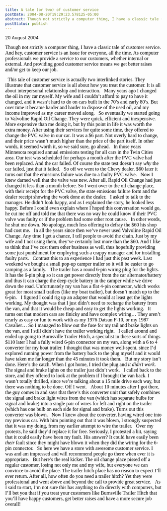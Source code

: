 ```yaml
---
title: A tale (or two) of customer service
postDate: 2004-08-20T19:29:23.578125-05:00
abstract: Though not strictly a computer thing, I have a classic tale (or two) of customer service. And hey, customer service is an issue for everyone, all the time. As computer professionals we provide a service to our customers, whether internal or external.
postStatus: publish
---
```

20 August 2004

<font face="Times New Roman" color="#000000" size="3">Though not strictly a computer thing, I have a classic tale of customer service. And hey, customer service is an issue for everyone, all the time. As computer professionals we provide a service to our customers, whether internal or external. And providing good customer service means we get better raises and/or get to keep our job.</font>

<?xml:namespace prefix = o ns = "urn:schemas-microsoft-com:office:office" /><o:p><font face="Times New Roman" color="#000000" size="3">&nbsp;</font></o:p>

<font face="Times New Roman" color="#000000" size="3">This tale of customer service is actually two interlinked stories. They illustrate that customer service is all about how you treat the customer. It is all about interpersonal relationship and interaction.</font>

<o:p><font face="Times New Roman" color="#000000" size="3">&nbsp;</font></o:p>

<font face="Times New Roman" color="#000000" size="3">Many years ago I changed the oil in my car myself. My wife and I couldn&#8217;t afford to pay to have it changed, and it wasn&#8217;t hard to do on cars built in the 70&#8217;s and early 80&#8217;s. But over time it became harder and harder to dispose of the used oil, and my income improved as my career moved along.</font>

<o:p><font face="Times New Roman" color="#000000" size="3">&nbsp;</font></o:p>

<font face="Times New Roman" color="#000000" size="3">So eventually we started going to Valvoline Rapid Oil Change. They were quick, efficient and inexpensive. More expensive than me doing it, but by this point in life it was worth the extra money. After using their services for quite some time, they offered to change the PVC valve in our car. It was a $6 part. Not overly hard to change, and their price wasn&#8217;t much higher than the price of the part itself. In other words, it seemed worth it, so we said sure, go ahead.</font>

<o:p><font face="Times New Roman" color="#000000" size="3">&nbsp;</font></o:p>

<font face="Times New Roman" color="#000000" size="3">In those years <?xml:namespace prefix = st1 ns = "urn:schemas-microsoft-com:office:smarttags" /><st1:state w:st="on"><st1:place w:st="on">Minnesota</st1:place></st1:state> required annual emissions testing for all cars in the Twin Cities area. Our test was scheduled for perhaps a month after the PVC valve had been replaced. And the car failed. Of course the state test doesn&#8217;t say <i style="mso-bidi-font-style: normal">why</i> the car failed, just that it failed. </font>

<o:p><font face="Times New Roman" color="#000000" size="3">&nbsp;</font></o:p>

<font face="Times New Roman" color="#000000" size="3">So off we went to the Chevy dealer. $60 later it turns out that the emissions failure was due to a faulty PVC valve. </font>

<o:p><font face="Times New Roman" color="#000000" size="3">&nbsp;</font></o:p>

<font face="Times New Roman" color="#000000" size="3">Now I knew darned well that the valve was new. After all, Rapid Oil Change had just changed it less than a month before. So I went over to the oil change place, with their receipt for the PVC valve, the state emissions failure form and the dealer receipt showing the work done at the dealer.</font>

<o:p><font face="Times New Roman" color="#000000" size="3">&nbsp;</font></o:p>

<font face="Times New Roman" color="#000000" size="3">I asked to talk to the manager. He didn&#8217;t look happy, and as I explained the story, he looked less happy. Before I could even explain where I hoped this conversation would go, he cut me off and told me that there was no way he could know if their PVC valve was faulty or if the problem had some other root cause.</font>

<o:p><font face="Times New Roman" color="#000000" size="3">&nbsp;</font></o:p>

<font face="Times New Roman" color="#000000" size="3">In other words, he shut me down. No apology, much less offering to defray the $60 his shop had cost me.</font>

<o:p><font face="Times New Roman" color="#000000" size="3">&nbsp;</font></o:p>

<font face="Times New Roman" color="#000000" size="3">In all the years since then we&#8217;ve never used Valvoline Rapid Oil Change. Any time I get a chance, I tell people to avoid the chain. Just by my wife and I not using them, they&#8217;ve certainly lost more than the $60. And I like to think that I&#8217;ve cost them other business as well, thus hopefully providing some just punishment for employing such a crappy manager and for installing faulty parts.</font>

<o:p><font face="Times New Roman" color="#000000" size="3">&nbsp;</font></o:p>

<font face="Times New Roman" color="#000000" size="3">Contrast this to an experience I had just this past week. Last weekend we bought a small pop-up camper trailer so it will be easier to go camping as a family. </font>

<o:p><font face="Times New Roman" color="#000000" size="3">&nbsp;</font></o:p>

<font face="Times New Roman" color="#000000" size="3">The trailer has a round 6-pin wiring plug for the lights. It has the 6-pin plug so it can get power directly from the car alternator/battery and thus it can charge the deep cycle battery in the camper while we drive down the road. Unfortunately my van has a flat 4-pin connector, which works great for most small trailers (like my boat trailer), but doesn&#8217;t match up to the 6-pin.</font>

<o:p><font face="Times New Roman" color="#000000" size="3">&nbsp;</font></o:p>

<font face="Times New Roman" color="#000000" size="3">I figured I could rig up an adapter that would at least get the lights working. My thought was that I just didn&#8217;t need to recharge the battery from the van, and that it would be cheap and easy to get the lights working.</font>

<o:p><font face="Times New Roman" color="#000000" size="3">&nbsp;</font></o:p>

<font face="Times New Roman" color="#000000" size="3">It turns out that modern cars are finicky and have complex wiring&#8230; They aren&#8217;t nearly as easy or fun to work with as my 1976 Datsun F-10, or my 1987 Cavalier&#8230; So I managed to blow out the fuse for my tail and brake lights on the van, and I still didn&#8217;t have the trailer working right.</font>

<o:p><font face="Times New Roman" color="#000000" size="3">&nbsp;</font></o:p>

<font face="Times New Roman" color="#000000" size="3">I called around and ended up going to Burnsville Trailer Hitch, a specialist in these sorts of things. $110 later I had a fully wired 6-pin connector on my van, along with a 6 to 4 converter for my boat trailer. I thought that was money well-spent, since I&#8217;d explored running power from the battery back to the plug myself and it would have taken me far longer than the 45 minutes it took them.</font>

<o:p><font face="Times New Roman" color="#000000" size="3">&nbsp;</font></o:p>

<font face="Times New Roman" color="#000000" size="3">But my story isn&#8217;t done. Here&#8217;s the catch. When I got home, I tried the plug and <i style="mso-bidi-font-style: normal">it didn&#8217;t work</i>. The signal and brake lights on the trailer just didn&#8217;t work.</font>

<o:p><font face="Times New Roman" color="#000000" size="3">&nbsp;</font></o:p>

<font face="Times New Roman" color="#000000" size="3">I called back to the store, and they offered to look at the problem if I brought the van back. I wasn&#8217;t totally thrilled, since we&#8217;re talking about a 15 mile drive each way, but there was nothing to be done. Off I went.</font>

<o:p><font face="Times New Roman" color="#000000" size="3">&nbsp;</font></o:p>

<font face="Times New Roman" color="#000000" size="3">About 10 minutes after I got there, the guy comes in and says that there&#8217;s this converter unit that safely combines the signal and brake light wires from the van (which has separate bulbs for signal and brake) into a single pair of wires for left and right on the trailer (which has one bulb on each side for signal and brake). Turns out this converter was blown.</font>

<o:p><font face="Times New Roman" color="#000000" size="3">&nbsp;</font></o:p>

<font face="Times New Roman" color="#000000" size="3">Now I knew about the converter, having wired one into my previous car. With him pointing out that it was blown, I strongly suspected that it was my doing, from my earlier attempt to wire the trailer.</font>

<o:p><font face="Times New Roman" color="#000000" size="3">&nbsp;</font></o:p>

<font face="Times New Roman" color="#000000" size="3">Over my protests, he said they&#8217;d replace it for free. Seriously, I protested a bit, saying that it could easily have been my fault. His answer? It could have easily been <i style="mso-bidi-font-style: normal">their</i> fault since they might have blown it when they did the wiring for the 6-pin connector.</font>

<o:p><font face="Times New Roman" color="#000000" size="3">&nbsp;</font></o:p>

<font face="Times New Roman" color="#000000" size="3">So here we have a store with awesome customer service. I was and am impressed and will recommend people go there when ever it is appropriate.</font>

<o:p><font face="Times New Roman" color="#000000" size="3">&nbsp;</font></o:p>

<font face="Times New Roman" color="#000000" size="3">But here&#8217;s the real kicker. The oil change place pissed off a regular customer, losing not only me and my wife, but everyone we can convince to avoid the place. The trailer hitch place has no reason to expect I&#8217;ll ever return. After all, how often do you need a trailer hitch? Yet they were professional and went above and beyond the call to provide great service.</font>

<o:p><font face="Times New Roman" color="#000000" size="3">&nbsp;</font></o:p>

<font face="Times New Roman" color="#000000" size="3">As I said to start, I&#8217;m not sure this has anything to do directly with computers, but I&#8217;ll bet you that if you treat your customers like Burnsville Trailer Hitch that you&#8217;ll have happy customers, get better raises and have a more secure job overall!</font>

<o:p><font face="Times New Roman" color="#000000" size="3">&nbsp;</font></o:p>


